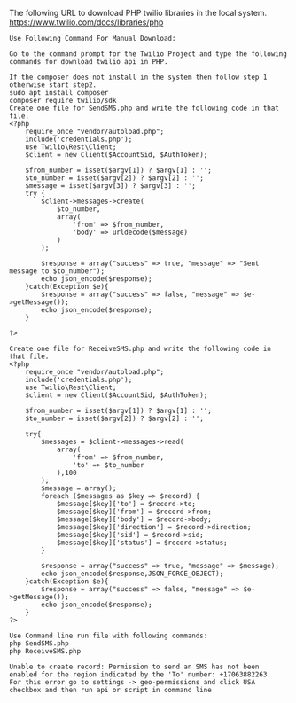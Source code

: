 The following URL to download PHP twilio libraries in the local system.
    https://www.twilio.com/docs/libraries/php

    Use Following Command For Manual Download:

    Go to the command prompt for the Twilio Project and type the following commands for download twilio api in PHP.

    If the composer does not install in the system then follow step 1 otherwise start step2.
    sudo apt install composer
    composer require twilio/sdk
    Create one file for SendSMS.php and write the following code in that file.
    <?php
        require_once "vendor/autoload.php";
        include('credentials.php');
        use Twilio\Rest\Client;
        $client = new Client($AccountSid, $AuthToken);

        $from_number = isset($argv[1]) ? $argv[1] : '';
        $to_number = isset($argv[2]) ? $argv[2] : '';
        $message = isset($argv[3]) ? $argv[3] : '';
        try {
            $client->messages->create(
                $to_number,
                array(
                    'from' => $from_number,
                    'body' => urldecode($message)
                )
            );

            $response = array("success" => true, "message" => "Sent message to $to_number");
            echo json_encode($response);
        }catch(Exception $e){
            $response = array("success" => false, "message" => $e->getMessage());
            echo json_encode($response);
        }
        
    ?>

    Create one file for ReceiveSMS.php and write the following code in that file.
    <?php
        require_once "vendor/autoload.php";
        include('credentials.php');
        use Twilio\Rest\Client;
        $client = new Client($AccountSid, $AuthToken);

        $from_number = isset($argv[1]) ? $argv[1] : '';
        $to_number = isset($argv[2]) ? $argv[2] : '';

        try{
            $messages = $client->messages->read(
                array(
                    'from' => $from_number,
                    'to' => $to_number
                ),100
            );
            $message = array();
            foreach ($messages as $key => $record) {
                $message[$key]['to'] = $record->to;
                $message[$key]['from'] = $record->from;
                $message[$key]['body'] = $record->body;
                $message[$key]['direction'] = $record->direction;
                $message[$key]['sid'] = $record->sid;
                $message[$key]['status'] = $record->status;
            }

            $response = array("success" => true, "message" => $message);
            echo json_encode($response,JSON_FORCE_OBJECT);
        }catch(Exception $e){
            $response = array("success" => false, "message" => $e->getMessage());
            echo json_encode($response);
        }
    ?>

    Use Command line run file with following commands:
    php SendSMS.php
    php ReceiveSMS.php

    Unable to create record: Permission to send an SMS has not been enabled for the region indicated by the 'To' number: +17063882263.
    For this error go to settings -> geo-permissions and click USA checkbox and then run api or script in command line